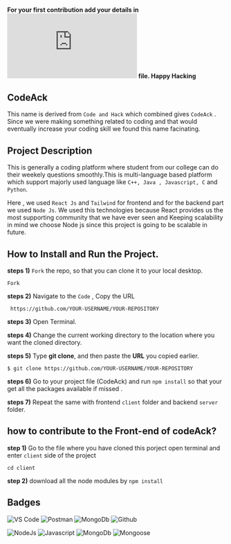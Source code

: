 
####  For your first contribution add your details in  ![CONTRIBUTING.md](https://github.com/Rahilsiddique/codeAck/blob/main/CONTRIBUTING.md) file. Happy Hacking




## CodeAck
 
 This name is derived from `Code and Hack` which combined gives `CodeAck` . Since we were making something related to coding and that would eventually increase your coding skill we found this name facinating.



##  Project Description

 This is generally a coding platform where student from our college can do their weekely  questions  smoothly.This is multi-language based platform which support majorly used language like `C++, Java , Javascript, C` and `Python`.

Here , we used `React Js` and `Tailwind` for frontend   and for the backend  part we used `Node Js`.  We used this technologies because React provides us the most supporting community that we have ever seen and Keeping scalability in mind we choose Node js since this project is going to be scalable in future.




## How to Install and Run the Project.
 **steps 1)** `Fork` the repo, so that you can clone it to your local desktop.
 ```
Fork
```
**steps 2)** Navigate to the `Code` ,
Copy the URL
```
 https://github.com/YOUR-USERNAME/YOUR-REPOSITORY
```
 **steps 3)** Open Terminal.

 **steps 4)** Change the current working directory to the location 
   where you want the cloned directory.

  **steps 5)** Type **git clone**, and then paste the **URL** you 
   copied earlier.
 ```
$ git clone https://github.com/YOUR-USERNAME/YOUR-REPOSITORY

```
**steps 6)** Go to your project file (CodeAck) and run `npm install`
 so that your get all the packages available if missed .

**steps 7)** Repeat the same with frontend `client` folder and backend `server` folder.

## how to contribute to the Front-end of codeAck?

**step 1)** Go to the file where you have cloned this porject open terminal and enter `client` side of the project
```
cd client
```
**step 2)** download all the node modules by `npm install` 

##  Badges



![VS Code](https://img.shields.io/badge/tool-vscode-blue?style=for-the-badge&logo=visual-studio-code&logoColor=blue)
![Postman](https://img.shields.io/badge/tool-postman-orange?style=for-the-badge&logo=postman&logoColor=orange)
![MongoDb](https://img.shields.io/badge/tool-MongoDb_Atlas-neon?style=for-the-badge&logo=mongodb&logoColor=dargreen)
![Github](https://img.shields.io/badge/tool-Github-black?style=for-the-badge&logo=github&)

![NodeJs](https://img.shields.io/badge/tech-Nodejs-green?style=for-the-badge&logo=npx&logoColor=blue)
![Javascript](https://img.shields.io/badge/tech-Javascript-yellow?style=for-the-badge&logo=javascript&)
![MongoDb](https://img.shields.io/badge/tech-react-lightblue?style=for-the-badge&logo=react&logoColor=dargreen)
![Mongoose](https://img.shields.io/badge/tech-Mongoose-black?style=for-the-badge&logo=mongoose&)


